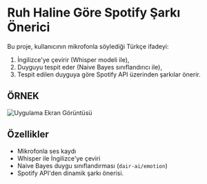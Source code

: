 #  Ruh Haline Göre Spotify Şarkı Önerici

Bu proje, kullanıcının mikrofonla söylediği Türkçe ifadeyi:
1. İngilizce'ye çevirir (Whisper modeli ile),
2. Duyguyu tespit eder (Naive Bayes sınıflandırıcı ile),
3. Tespit edilen duyguya göre Spotify API üzerinden şarkılar önerir.

##  ÖRNEK 
![Uygulama Ekran Görüntüsü](https://i.imgur.com/MpPZ4KG.png)


##  Özellikler

-  Mikrofonla ses kaydı
-  Whisper ile İngilizce'ye çeviri
-  Naive Bayes duygu sınıflandırması (`dair-ai/emotion`)
-  Spotify API'den dinamik şarkı önerisi.
